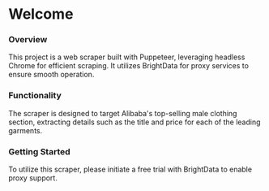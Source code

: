 # Welcome
### Overview
This project is a web scraper built with Puppeteer, leveraging headless Chrome for efficient scraping. It utilizes BrightData for proxy services to ensure smooth operation.

### Functionality
The scraper is designed to target Alibaba's top-selling male clothing section, extracting details such as the title and price for each of the leading garments.

### Getting Started
To utilize this scraper, please initiate a free trial with BrightData to enable proxy support.
